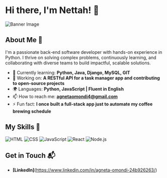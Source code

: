 # Hi there, I'm Nettah! 👋

![Banner Image](https://jessup.edu/wp-content/uploads/2023/12/Differences-Between-Software-Developers-and-Software-Engineers.jpg)

## About Me 🚀

I'm a passionate back-end software developer with hands-on experience in Python. I thrive on solving complex problems, continuously learning, and collaborating with diverse teams to build impactful, scalable solutions.

- 🌱 Currently learning: **Python, Java, Django, MySQL, GIT**
- 🔭 Working on: **A RESTful API for a task manager app and contributing to open-source projects**
- 🌍 Languages: **Python, JavaScript | Fluent in English**
- 📫 How to reach me: **agnetaomondi4@gmail.com**
- ⚡ Fun fact: **I once built a full-stack app just to automate my coffee brewing schedule**

## My Skills 🧠

![HTML](https://img.shields.io/badge/-HTML-E34F26?style=flat-square&logo=html5&logoColor=white)
![CSS](https://img.shields.io/badge/-CSS-1572B6?style=flat-square&logo=css3&logoColor=white)
![JavaScript](https://img.shields.io/badge/-JavaScript-F7DF1E?style=flat-square&logo=javascript&logoColor=black)
![React](https://img.shields.io/badge/-React-61DAFB?style=flat-square&logo=react&logoColor=black)
![Node.js](https://img.shields.io/badge/-Node.js-339933?style=flat-square&logo=node.js&logoColor=white)


## Get in Touch 📬

- **[LinkedIn]**(https://www.linkedin.com/in/agneta-omondi-24b926263/)


